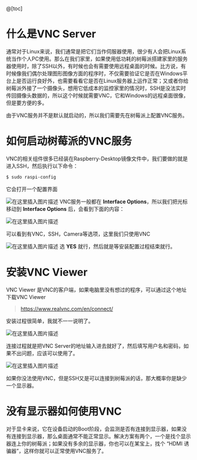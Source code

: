 @[toc]

# 什么是VNC Server

通常对于Linux来说，我们通常是把它们当作伺服器使用，很少有人会把Linux系统当作个人PC使用。那么在我们家里，如果使用低功耗的树莓派搭建家里的服务器使用时，除了SSH以外，有时候也会有需要使用远程桌面的时候。比方说，有时候像我们偶尔处理图形图像方面的程序时，不仅需要验证它是否在Windows平台上是否运行良好外，也需要看看它是否在Linux服务器上运作正常；又或者你给树莓派外接了一个摄像头，想用它低成本的监控家里的情况时，SSH是没法实时传回摄像头数据的，所以这个时候就需要VNC，它和Windows的远程桌面很像，但是要方便的多。

由于VNC服务并不是默认就启动的，所以我们需要先在树莓派上配置VNC服务。

# 如何启动树莓派的VNC服务

VNC的相关组件很多已经装在Raspberry-Desktop镜像文件中，我们要做的就是进入SSH，然后执行以下命令：
```bash
$ sudo raspi-config
```

它会打开一个配置界面

![在这里插入图片描述](https://i-blog.csdnimg.cn/blog_migrate/6098a0d9802e56021a7bd5eff5ee070d.png#pic_center)
VNC服务一般都在 **Interface Options**，所以我们把光标移动到 **Interface Options** 后，会看到下面的内容：

![在这里插入图片描述](https://i-blog.csdnimg.cn/blog_migrate/a23f7760efbeaf9817f7aa3f7f03b130.png#pic_center)

可以看到有VNC，SSH，Camera等选项，这里我们只使用VNC

![在这里插入图片描述](https://i-blog.csdnimg.cn/blog_migrate/e0ad718d0f758c01d54b20f433cad2af.png#pic_center)
选 **YES** 就行，然后就是等安装配置过程结束就行。

# 安装VNC Viewer

VNC Viewer 是VNC的客户端，如果电脑里没有想过的程序，可以通过这个地址下载VNC Viewer

> https://www.realvnc.com/en/connect/

安装过程很简单，我就不一一说明了。

![在这里插入图片描述](https://i-blog.csdnimg.cn/blog_migrate/cd0a0579ab46a43c053e213371b9174a.png#pic_center)

连接过程就是把VNC Server的地址输入进去就好了，然后填写用户名和密码，如果不出问题，应该可以使用了。

![在这里插入图片描述](https://i-blog.csdnimg.cn/blog_migrate/9bfb3422ec1780ebe7abe343f648ec96.png#pic_center)

如果你没法使用VNC，但是SSH又是可以连接到树莓派的话，那大概率你是缺少一个显示器。

# 没有显示器如何使用VNC

对于显卡来说，它在设备启动的Boot阶段，会监测是否有连接到显示器，如果没有连接到显示器，那么桌面通常不能正常显示。解决方案有两个，一个是找个显示器连上你的树莓派；如果没有多余的显示器，你也可以在某宝上，找个 “HDMI 诱骗器”，这样你就可以正常使用VNC服务了。
